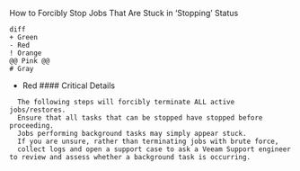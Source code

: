 How to Forcibly Stop Jobs That Are Stuck in ‘Stopping’ Status
```
diff
+ Green
- Red
! Orange
@@ Pink @@
# Gray
```

- Red #### Critical Details

```
  The following steps will forcibly terminate ALL active jobs/restores.
  Ensure that all tasks that can be stopped have stopped before proceeding.
  Jobs performing background tasks may simply appear stuck.
  If you are unsure, rather than terminating jobs with brute force, 
  collect logs and open a support case to ask a Veeam Support engineer to review and assess whether a background task is occurring.
  ```

```
```

```
```

```
```

